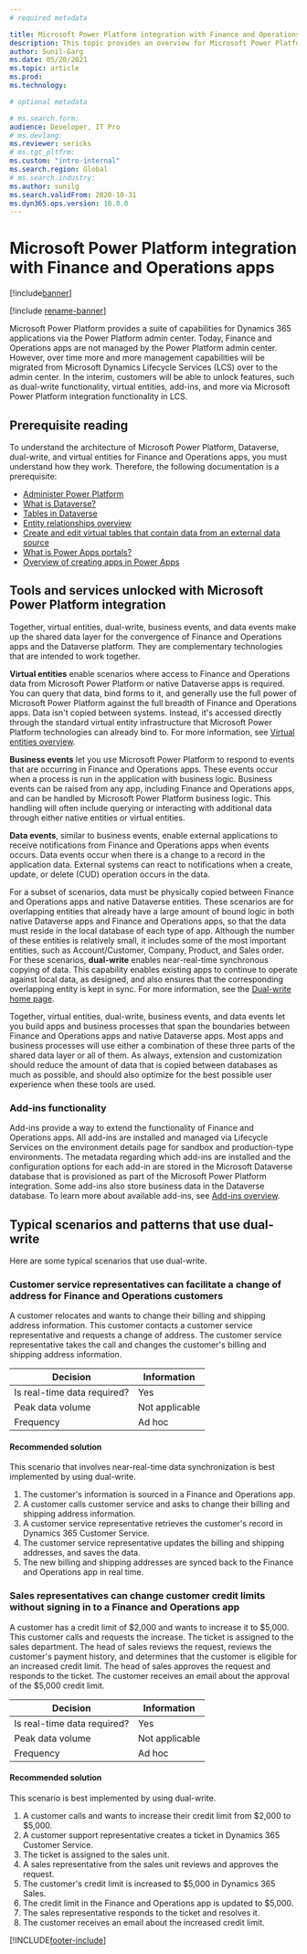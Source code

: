 ```yaml
---
# required metadata

title: Microsoft Power Platform integration with Finance and Operations apps
description: This topic provides an overview for Microsoft Power Platform integration via Microsoft Dynamics Lifecycle Services for Finance and Operations apps and Microsoft Dataverse.
author: Sunil-Garg
ms.date: 05/20/2021
ms.topic: article
ms.prod:
ms.technology: 

# optional metadata

# ms.search.form:
audience: Developer, IT Pro
# ms.devlang: 
ms.reviewer: sericks
# ms.tgt_pltfrm: 
ms.custom: "intro-internal"
ms.search.region: Global
# ms.search.industry:
ms.author: sunilg
ms.search.validFrom: 2020-10-31
ms.dyn365.ops.version: 10.0.0
---
```


# Microsoft Power Platform integration with Finance and Operations apps

[!include[banner](../includes/banner.md)]

[!include [rename-banner](~/includes/cc-data-platform-banner.md)]

Microsoft Power Platform provides a suite of capabilities for Dynamics 365 applications via the Power Platform admin center. Today, Finance and Operations apps are not managed by the Power Platform admin center. However, over time more and more management capabilities will be migrated from Microsoft Dynamics Lifecycle Services (LCS) over to the admin center. In the interim, customers will be able to unlock features, such as dual-write functionality, virtual entities, add-ins, and more via Microsoft Power Platform integration functionality in LCS.

## Prerequisite reading

To understand the architecture of Microsoft Power Platform, Dataverse, dual-write, and virtual entities for Finance and Operations apps, you must understand how they work. Therefore, the following documentation is a prerequisite:

- [Administer Power Platform](/power-platform/admin/admin-documentation)
- [What is Dataverse?](/powerapps/maker/common-data-service/data-platform-intro)
- [Tables in Dataverse](/powerapps/maker/common-data-service/entity-overview)
- [Entity relationships overview](/powerapps/maker/common-data-service/relationships-overview)
- [Create and edit virtual tables that contain data from an external data source](/powerapps/maker/common-data-service/create-edit-virtual-entities)
- [What is Power Apps portals?](/powerapps/maker/portals/overview)
- [Overview of creating apps in Power Apps](/powerapps/maker/)

## Tools and services unlocked with Microsoft Power Platform integration

Together, virtual entities, dual-write, business events, and data events make up the shared data layer for the convergence of Finance and Operations apps and the Dataverse platform. They are complementary technologies that are intended to work together. 

**Virtual entities** enable scenarios where access to Finance and Operations data from Microsoft Power Platform or native Dataverse apps is required. You can query that data, bind forms to it, and generally use the full power of Microsoft Power Platform against the full breadth of Finance and Operations apps. Data isn't copied between systems. Instead, it's accessed directly through the standard virtual entity infrastructure that Microsoft Power Platform technologies can already bind to. For more information, see [Virtual entities overview](virtual-entities-overview.md). 

**Business events** let you use Microsoft Power Platform to respond to events that are occurring in Finance and Operations apps. These events occur when a process is run in the application with business logic. Business events can be raised from any app, including Finance and Operations apps, and can be handled by Microsoft Power Platform business logic. This handling will often include querying or interacting with additional data through either native entities or virtual entities. 

**Data events**, similar to business events, enable external applications to receive notifications from Finance and Operations apps when events occurs. Data events occur when there is a change to a record in the application data. External systems can react to notifications when a create, update, or delete (CUD) operation occurs in the data.

For a subset of scenarios, data must be physically copied between Finance and Operations apps and native Dataverse entities. These scenarios are for overlapping entities that already have a large amount of bound logic in both native Dataverse apps and Finance and Operations apps, so that the data must reside in the local database of each type of app. Although the number of these entities is relatively small, it includes some of the most important entities, such as Account/Customer, Company, Product, and Sales order. For these scenarios, **dual-write** enables near-real-time synchronous copying of data. This capability enables existing apps to continue to operate against local data, as designed, and also ensures that the corresponding overlapping entity is kept in sync. For more information, see the [Dual-write home page](../data-entities/dual-write/dual-write-home-page.md). 

Together, virtual entities, dual-write, business events, and data events let you build apps and business processes that span the boundaries between Finance and Operations apps and native Dataverse apps. Most apps and business processes will use either a combination of these three parts of the shared data layer or all of them. As always, extension and customization should reduce the amount of data that is copied between databases as much as possible, and should also optimize for the best possible user experience when these tools are used. 

### Add-ins functionality

Add-ins provide a way to extend the functionality of Finance and Operations apps. All add-ins are installed and managed via Lifecycle Services on the environment details page for sandbox and production-type environments. The metadata regarding which add-ins are installed and the configuration options for each add-in are stored in the Microsoft Dataverse database that is provisioned as part of the Microsoft Power Platform integration. Some add-ins also store business data in the Dataverse database. To learn more about available add-ins, see [Add-ins overview](add-ins-overview.md).

## Typical scenarios and patterns that use dual-write

Here are some typical scenarios that use dual-write.

### Customer service representatives can facilitate a change of address for Finance and Operations customers

A customer relocates and wants to change their billing and shipping address information. This customer contacts a customer service representative and requests a change of address. The customer service representative takes the call and changes the customer's billing and shipping address information.

| Decision | Information | 
|----------|-------------|
| Is real-time data required? | Yes |
| Peak data volume | Not applicable |
| Frequency | Ad hoc |

#### Recommended solution

This scenario that involves near-real-time data synchronization is best implemented by using dual-write.

1. The customer's information is sourced in a Finance and Operations app.
2. A customer calls customer service and asks to change their billing and shipping address information.
3. A customer service representative retrieves the customer's record in Dynamics 365 Customer Service.
4. The customer service representative updates the billing and shipping addresses, and saves the data.
5. The new billing and shipping addresses are synced back to the Finance and Operations app in real time.

### Sales representatives can change customer credit limits without signing in to a Finance and Operations app

A customer has a credit limit of $2,000 and wants to increase it to $5,000. This customer calls and requests the increase. The ticket is assigned to the sales department. The head of sales reviews the request, reviews the customer's payment history, and determines that the customer is eligible for an increased credit limit. The head of sales approves the request and responds to the ticket. The customer receives an email about the approval of the $5,000 credit limit.

| Decision | Information | 
|---------|--------------|
| Is real-time data required? | Yes |
| Peak data volume | Not applicable |
| Frequency | Ad hoc |

#### Recommended solution

This scenario is best implemented by using dual-write.

1. A customer calls and wants to increase their credit limit from $2,000 to $5,000.
2. A customer support representative creates a ticket in Dynamics 365 Customer Service.
3. The ticket is assigned to the sales unit.
4. A sales representative from the sales unit reviews and approves the request.
5. The customer's credit limit is increased to $5,000 in Dynamics 365 Sales.
6. The credit limit in the Finance and Operations app is updated to $5,000.
7. The sales representative responds to the ticket and resolves it.
8. The customer receives an email about the increased credit limit.

[!INCLUDE[footer-include](../../../includes/footer-banner.md)]
